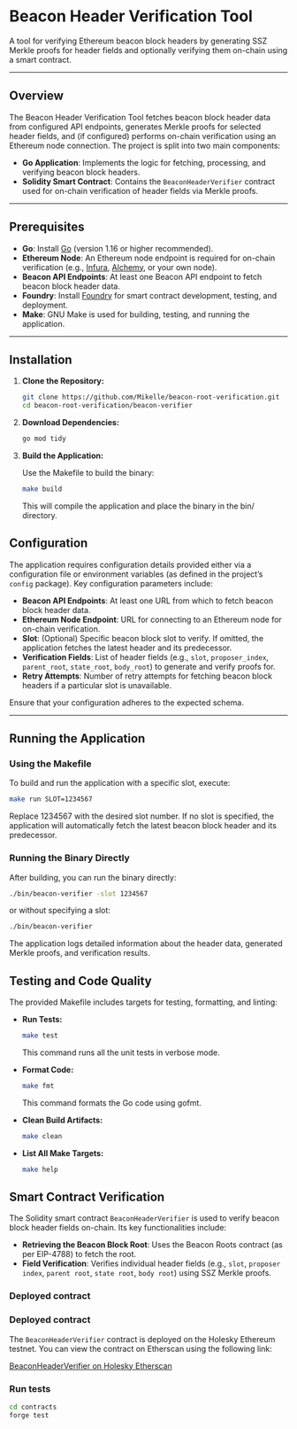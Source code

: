 # Beacon Header Verification Tool

A tool for verifying Ethereum beacon block headers by generating SSZ Merkle proofs for header fields and optionally verifying them on-chain using a smart contract.

---

## Overview

The Beacon Header Verification Tool fetches beacon block header data from configured API endpoints, generates Merkle proofs for selected header fields, and (if configured) performs on-chain verification using an Ethereum node connection. The project is split into two main components:

- **Go Application**: Implements the logic for fetching, processing, and verifying beacon block headers.
- **Solidity Smart Contract**: Contains the `BeaconHeaderVerifier` contract used for on-chain verification of header fields via Merkle proofs.

---

## Prerequisites

- **Go**: Install [Go](https://golang.org/dl/) (version 1.16 or higher recommended).
- **Ethereum Node**: An Ethereum node endpoint is required for on-chain verification (e.g., [Infura](https://infura.io/), [Alchemy](https://alchemy.com/), or your own node).
- **Beacon API Endpoints**: At least one Beacon API endpoint to fetch beacon block header data.
- **Foundry**: Install [Foundry](https://github.com/foundry-rs/foundry) for smart contract development, testing, and deployment.
- **Make**: GNU Make is used for building, testing, and running the application.

---

## Installation

1. **Clone the Repository:**

   ```bash
   git clone https://github.com/Mikelle/beacon-root-verification.git
   cd beacon-root-verification/beacon-verifier
   ```

2. **Download Dependencies:**

    ```bash
    go mod tidy
    ```

3. **Build the Application:**

    Use the Makefile to build the binary:

    ```bash
    make build
    ```

    This will compile the application and place the binary in the bin/ directory.

## Configuration

The application requires configuration details provided either via a configuration file or environment variables (as defined in the project’s `config` package). Key configuration parameters include:

- **Beacon API Endpoints**: At least one URL from which to fetch beacon block header data.
- **Ethereum Node Endpoint**: URL for connecting to an Ethereum node for on-chain verification.
- **Slot**: (Optional) Specific beacon block slot to verify. If omitted, the application fetches the latest header and its predecessor.
- **Verification Fields**: List of header fields (e.g., `slot`, `proposer_index`, `parent_root`, `state_root`, `body_root`) to generate and verify proofs for.
- **Retry Attempts**: Number of retry attempts for fetching beacon block headers if a particular slot is unavailable.

Ensure that your configuration adheres to the expected schema.

---

## Running the Application

### Using the Makefile

To build and run the application with a specific slot, execute:

```bash
make run SLOT=1234567
```

Replace 1234567 with the desired slot number. If no slot is specified, the application will automatically fetch the latest beacon block header and its predecessor.

### Running the Binary Directly

After building, you can run the binary directly:

```bash
./bin/beacon-verifier -slot 1234567
```

or without specifying a slot:

```bash
./bin/beacon-verifier
```

The application logs detailed information about the header data, generated Merkle proofs, and verification results.

## Testing and Code Quality

The provided Makefile includes targets for testing, formatting, and linting:

- **Run Tests:**

  ```bash
  make test
  ```

  This command runs all the unit tests in verbose mode.
- **Format Code:**

  ```bash
  make fmt
  ```

  This command formats the Go code using gofmt.

- **Clean Build Artifacts:**

  ```bash
  make clean
  ```

- **List All Make Targets:**

  ```bash
  make help
  ```

## Smart Contract Verification

The Solidity smart contract `BeaconHeaderVerifier` is used to verify beacon block header fields on-chain. Its key functionalities include:

- **Retrieving the Beacon Block Root**: Uses the Beacon Roots contract (as per EIP-4788) to fetch the root.
- **Field Verification**: Verifies individual header fields (e.g., `slot`, `proposer index`, `parent root`, `state root`, `body root`) using SSZ Merkle proofs.

### Deployed contract

### Deployed contract

The `BeaconHeaderVerifier` contract is deployed on the Holesky Ethereum testnet. You can view the contract on Etherscan using the following link:

[BeaconHeaderVerifier on Holesky Etherscan](https://holesky.etherscan.io/address/0x4D581D208fe2645A97Bee8344c5073c6729a715b#code)

### Run tests

```bash
cd contracts
forge test
```
